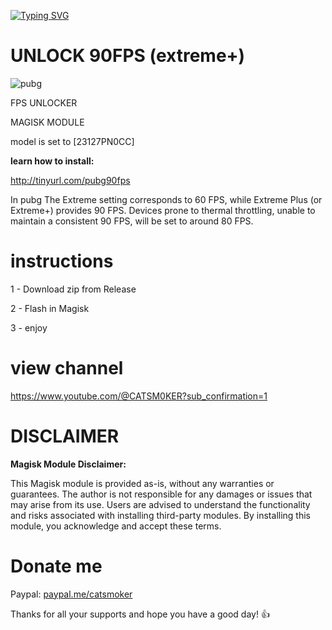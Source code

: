 
[![Typing SVG](https://readme-typing-svg.herokuapp.com?font=Orbitron&size=40&duration=4050&pause=500&color=F70000&center=true&vCenter=true&random=false&width=1000&height=70&lines=FPS+UNLOCKER;UNLOCK+MAX+FPS+IN+ANY+GAME)](https://git.io/typing-svg)

# UNLOCK 90FPS (extreme+)
![pubg](https://github.com/catsmoker/PUBG-90FPS/assets/119059457/a73e6a37-10b2-4571-860d-86705c16573d)

FPS UNLOCKER 

MAGISK MODULE

model is set to [23127PN0CC]

**learn how to install:**

http://tinyurl.com/pubg90fps

In pubg The Extreme setting corresponds to 60 FPS, while Extreme Plus (or Extreme+) provides 90 FPS.
Devices prone to thermal throttling, unable to maintain a consistent 90 FPS, will be set to around 80 FPS.

# instructions

1 - Download zip from Release

2 - Flash in Magisk

3 - enjoy

# view channel

https://www.youtube.com/@CATSM0KER?sub_confirmation=1


# DISCLAIMER

**Magisk Module Disclaimer:**

This Magisk module is provided as-is, without any warranties or guarantees. The author is not responsible for any damages or issues that may arise from its use. Users are advised to understand the functionality and risks associated with installing third-party modules. By installing this module, you acknowledge and accept these terms.

# Donate me

Paypal: [paypal.me/catsmoker](http://paypal.me/boulhada08)

Thanks for all your supports and hope you have a good day! 👍
